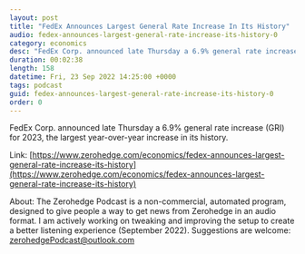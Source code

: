 ```yaml
---
layout: post
title: "FedEx Announces Largest General Rate Increase In Its History"
audio: fedex-announces-largest-general-rate-increase-its-history-0
category: economics
desc: "FedEx Corp. announced late Thursday a 6.9% general rate increase (GRI) for 2023, the largest year-over-year increase in its history."
duration: 00:02:38
length: 158
datetime: Fri, 23 Sep 2022 14:25:00 +0000
tags: podcast
guid: fedex-announces-largest-general-rate-increase-its-history-0
order: 0
---
```

FedEx Corp. announced late Thursday a 6.9% general rate increase (GRI) for 2023, the largest year-over-year increase in its history.

Link: [https://www.zerohedge.com/economics/fedex-announces-largest-general-rate-increase-its-history](https://www.zerohedge.com/economics/fedex-announces-largest-general-rate-increase-its-history)

About: The Zerohedge Podcast is a non-commercial, automated program, designed to give people a way to get news from Zerohedge in an audio format.  I am actively working on tweaking and improving the setup to create a better listening experience (September 2022).  Suggestions are welcome: [zerohedgePodcast@outlook.com](mailto:zerohedgePodcast@outlook.com)